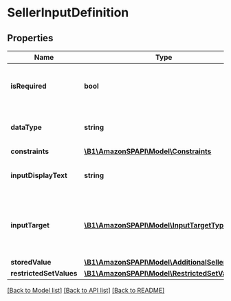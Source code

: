 # SellerInputDefinition

## Properties
Name | Type | Description | Notes
------------ | ------------- | ------------- | -------------
**isRequired** | **bool** | When true, the additional input field is required. | 
**dataType** | **string** | The data type of the additional input field. | 
**constraints** | [**\B1\AmazonSPAPI\Model\Constraints**](Constraints.md) |  | 
**inputDisplayText** | **string** | The display text for the additional input field. | 
**inputTarget** | [**\B1\AmazonSPAPI\Model\InputTargetType**](InputTargetType.md) | Whether the seller input applies to the item or the shipment. | [optional] 
**storedValue** | [**\B1\AmazonSPAPI\Model\AdditionalSellerInput**](AdditionalSellerInput.md) |  | 
**restrictedSetValues** | [**\B1\AmazonSPAPI\Model\RestrictedSetValues**](RestrictedSetValues.md) |  | [optional] 

[[Back to Model list]](../README.md#documentation-for-models) [[Back to API list]](../README.md#documentation-for-api-endpoints) [[Back to README]](../README.md)



